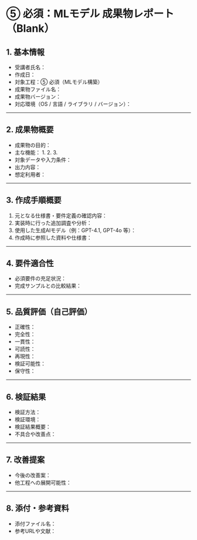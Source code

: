 # ⑤ 必須：MLモデル 成果物レポート（Blank）

## 1. 基本情報
- 受講者氏名：
- 作成日：
- 対象工程：⑤ 必須（MLモデル構築）
- 成果物ファイル名：
- 成果物バージョン：
- 対応環境（OS / 言語 / ライブラリ / バージョン）：

---

## 2. 成果物概要
- 成果物の目的：
- 主な機能：
  1. 
  2. 
  3. 
- 対象データや入力条件：
- 出力内容：
- 想定利用者：

---

## 3. 作成手順概要
1. 元となる仕様書・要件定義の確認内容：
2. 実装時に行った追加調査や分析：
3. 使用した生成AIモデル（例：GPT-4.1, GPT-4o 等）：
4. 作成時に参照した資料や仕様書：

---

## 4. 要件適合性
- 必須要件の充足状況：
- 完成サンプルとの比較結果：

---

## 5. 品質評価（自己評価）
- 正確性：
- 完全性：
- 一貫性：
- 可読性：
- 再現性：
- 検証可能性：
- 保守性：

---

## 6. 検証結果
- 検証方法：
- 検証環境：
- 検証結果概要：
- 不具合や改善点：

---

## 7. 改善提案
- 今後の改善案：
- 他工程への展開可能性：

---

## 8. 添付・参考資料
- 添付ファイル名：
- 参考URLや文献：
